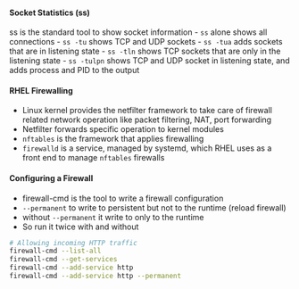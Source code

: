 #### Socket Statistics (ss)

ss is the standard tool to show socket information
	- `ss` alone shows all connections
	- `ss -tu` shows TCP and UDP sockets
	- `ss -tua` adds sockets that are in listening state
	- `ss -tln` shows TCP sockets that are only in the listening state
	- `ss -tulpn` shows TCP and UDP socket in listening state, and adds process and PID to the output

#### RHEL Firewalling

- Linux kernel provides the netfilter framework to take care of firewall related network operation like packet filtering, NAT, port forwarding
- Netfilter forwards specific operation to kernel modules
- `nftables` is the framework that applies firewalling
- `firewalld` is a service, managed by systemd, which RHEL uses as a front end to manage `nftables` firewalls

#### Configuring a Firewall

- firewall-cmd is the tool to write a firewall configuration
- `--permanent` to write to persistent but not to the runtime (reload firewall)
- without `--permanent` it write to only to the runtime
- So run it twice with and without

```sh
# Allowing incoming HTTP traffic
firewall-cmd --list-all
firewall-cmd --get-services
firewall-cmd --add-service http
firewall-cmd --add-service http --permanent
```


